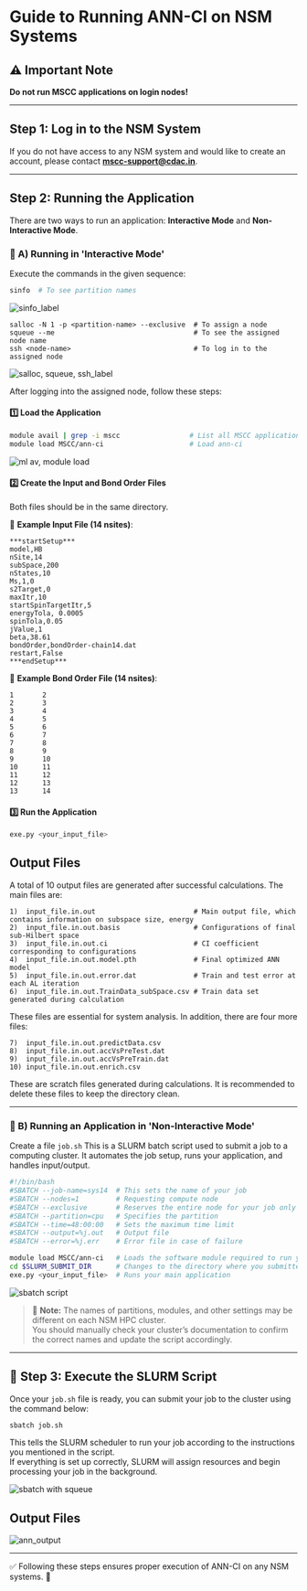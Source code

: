 # Guide to Running ANN-CI on NSM Systems

## ⚠️ Important Note
**Do not run MSCC applications on login nodes!**

---

##  Step 1: Log in to the NSM System
If you do not have access to any NSM system and would like to create an account, please contact **mscc-support@cdac.in**.



---

##  Step 2: Running the Application
There are two ways to run an application: **Interactive Mode** and **Non-Interactive Mode**.

### 🔹 A) Running in 'Interactive Mode'
Execute the commands in the given sequence:

```bash
sinfo  # To see partition names
```
![sinfo_label](https://github.com/user-attachments/assets/a8e063f6-1628-4cbb-bdf0-f040e53c0dd6)

```
salloc -N 1 -p <partition-name> --exclusive  # To assign a node
squeue --me                                  # To see the assigned node name
ssh <node-name>                              # To log in to the assigned node
```
![salloc, squeue, ssh_label](https://github.com/user-attachments/assets/5b47c8f6-c512-4250-84e2-f333edd2bc76)




After logging into the assigned node, follow these steps:

#### 1️⃣ Load the Application
```bash
module avail | grep -i mscc                 # List all MSCC applications
module load MSCC/ann-ci                     # Load ann-ci
```
![ml av, module load](https://github.com/user-attachments/assets/10b226df-1f10-4a50-8728-89b06626eac8)


#### 2️⃣ Create the Input and Bond Order Files
Both files should be in the same directory.

📌 **Example Input File (14 nsites)**:
```
***startSetup***
model,HB
nSite,14
subSpace,200
nStates,10
Ms,1,0
s2Target,0
maxItr,10
startSpinTargetItr,5
energyTola, 0.0005
spinTola,0.05
jValue,1
beta,38.61
bondOrder,bondOrder-chain14.dat
restart,False
***endSetup***
```

📌 **Example Bond Order File (14 nsites)**:
```
1       2
2       3
3       4
4       5
5       6
6       7
7       8
8       9
9       10
10      11
11      12
12      13
13      14
```

#### 3️⃣ Run the Application
```bash
exe.py <your_input_file>
```
## Output Files

A total of 10 output files are generated after successful calculations.
The main files are:

```
1)  input_file.in.out                        # Main output file, which contains information on subspace size, energy
2)  input_file.in.out.basis                  # Configurations of final sub-Hilbert space
3)  input_file.in.out.ci                     # CI coefficient corresponding to configurations
4)  input_file.in.out.model.pth              # Final optimized ANN model
5)  input_file.in.out.error.dat              # Train and test error at each AL iteration
6)  input_file.in.out.TrainData_subSpace.csv # Train data set generated during calculation
```

These files are essential for system analysis. In addition, there are four more files:

```
7)  input_file.in.out.predictData.csv
8)  input_file.in.out.accVsPreTest.dat
9)  input_file.in.out.accVsPreTrain.dat
10) input_file.in.out.enrich.csv
```

These are scratch files generated during calculations.
It is recommended to delete these files to keep the directory clean.

---

### 🔹 B) Running an Application in 'Non-Interactive Mode'
Create a file `job.sh`
This is a SLURM batch script used to submit a job to a computing cluster. It automates the job setup, runs your application, and handles input/output.

```bash
#!/bin/bash
#SBATCH --job-name=sys14  # This sets the name of your job
#SBATCH --nodes=1         # Requesting compute node
#SBATCH --exclusive       # Reserves the entire node for your job only
#SBATCH --partition=cpu   # Specifies the partition
#SBATCH --time=48:00:00   # Sets the maximum time limit
#SBATCH --output=%j.out   # Output file
#SBATCH --error=%j.err    # Error file in case of failure

module load MSCC/ann-ci   # Loads the software module required to run your application
cd $SLURM_SUBMIT_DIR      # Changes to the directory where you submitted the job from
exe.py <your_input_file>  # Runs your main application
```
![sbatch script](https://github.com/user-attachments/assets/541dc399-db92-4def-870e-191de06d6b18)

> 📌 **Note:** The names of partitions, modules, and other settings may be different on each NSM HPC cluster.  
> You should manually check your cluster’s documentation to confirm the correct names and update the script accordingly.

---

## 🚀 Step 3: Execute the SLURM Script

Once your `job.sh` file is ready, you can submit your job to the cluster using the command below:

```bash
sbatch job.sh
```
This tells the SLURM scheduler to run your job according to the instructions you mentioned in the script.  
If everything is set up correctly, SLURM will assign resources and begin processing your job in the background. 

![sbatch with squeue](https://github.com/user-attachments/assets/ca2cb65b-b993-468c-a59f-53084726d9ba)

## Output Files
![ann_output](https://github.com/user-attachments/assets/48e011a7-b559-4d27-b7f3-14e33fa28b9a)


---

✅ Following these steps ensures proper execution of ANN-CI on any NSM systems. 🚀


